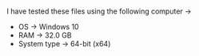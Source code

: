 # 
I have tested these files using the following computer ->
- OS -> Windows 10
- RAM -> 32.0 GB
- System type -> 64-bit (x64)
